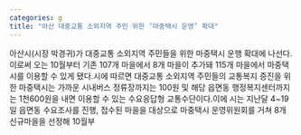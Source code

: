 ```yaml
---
categories: g
title: "아산 대중교통 소외지역 주민 위한 ‘마중택시 운영’ 확대"
---
```

아산시(시장 박경귀)가 대중교통 소외지역 주민들을 위한 마중택시 운행 확대에 나선다.이로써 오는 10월부터 기존 107개 마을에서 8개 마을이 추가돼 115개 마을에서 마중택시를 이용할 수 있게 됐다.시에 따르면 대중교통 소외지역 주민들의 교통복지 증진을 위한 마중택시는 가까운 시내버스 정류장까지는 100원 및 해당 읍면동 행정복지센터까지는 1천600원을 내면 이용할 수 있는 수요응답형 교통수단이다.이에 시는 지난달 4~19일 읍면동 수요조사를 진행, 접수된 마을을 대상으로 마중택시 운영위원회를 거쳐 8개 신규마을을 선정해 10월부